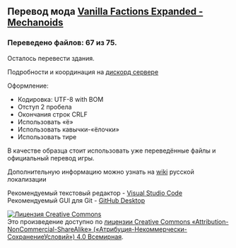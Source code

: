﻿##  Перевод мода [Vanilla Factions Expanded - Mechanoids](https://steamcommunity.com/sharedfiles/filedetails/?id=2329011599)
### Переведено файлов: 67 из 75.
Осталось перевести здания.
 
Подробности и координация на [дискорд сервере](https://discord.gg/Xmbwmgh)
 
Оформление:
- Кодировка: UTF-8 with BOM
- Отступ 2 пробела
- Окончания строк CRLF
- Использовать «ё»
- Использовать кавычки-«ёлочки»
- Использовать тире

В качестве образца стоит использовать уже переведённые файлы и официальный перевод игры.

Дополнительную информацию можно узнать на [wiki](https://github.com/Ludeon/RimWorld-ru/wiki) русской локализации

Рекомендуемый текстовый редактор - [Visual Studio Code](https://visualstudio.microsoft.com/ru/)  
Рекомендуемый GUI для Git - [GitHub Desktop](https://desktop.github.com/)

<a rel="license" href="http://creativecommons.org/licenses/by-nc-sa/4.0/"><img alt="Лицензия Creative Commons" style="border-width:0" src="https://i.creativecommons.org/l/by-nc-sa/4.0/88x31.png" /></a><br />Это произведение доступно по <a rel="license" href="http://creativecommons.org/licenses/by-nc-sa/4.0/">лицензии Creative Commons «Attribution-NonCommercial-ShareAlike» («Атрибуция-Некоммерчески-СохранениеУсловий») 4.0 Всемирная</a>.